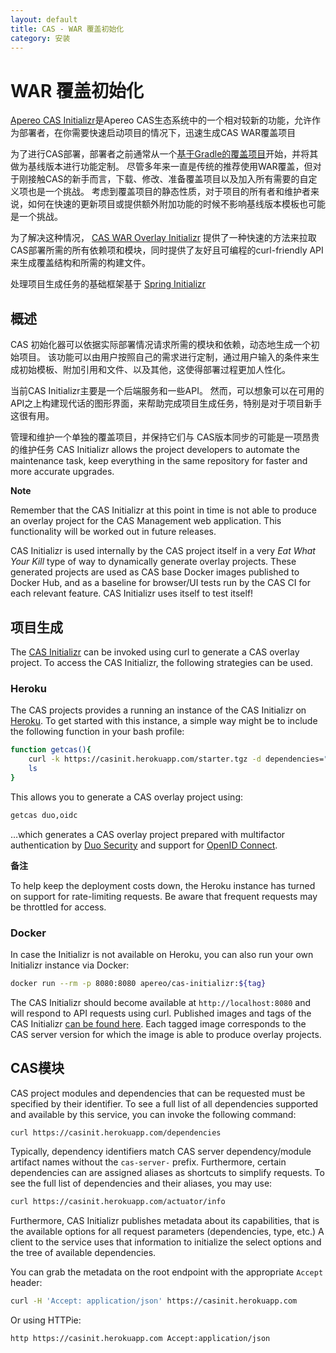 ```yaml
---
layout: default
title: CAS - WAR 覆盖初始化
category: 安装
---
```


# WAR 覆盖初始化

[Apereo CAS Initializr][initializr]是Apereo CAS生态系统中的一个相对较新的功能，允许作为部署者，在你需要快速启动项目的情况下，迅速生成CAS WAR覆盖项目

为了进行CAS部署，部署者之前通常从一个[基于Gradle的覆盖项目](WAR-Overlay-Installation.html)开始，并将其做为基线版本进行功能定制。 尽管多年来一直是传统的推荐使用WAR覆盖，但对于刚接触CAS的新手而言，下载、修改、准备覆盖项目以及加入所有需要的自定义项也是一个挑战。 考虑到覆盖项目的静态性质，对于项目的所有者和维护者来说，如何在快速的更新项目或提供额外附加功能的时候不影响基线版本模板也可能是一个挑战。

为了解决这种情况， [CAS WAR Overlay Initializr][initializr] 提供了一种快速的方法来拉取CAS部署所需的所有依赖项和模块，同时提供了友好且可编程的curl-friendly API来生成覆盖结构和所需的构建文件。

处理项目生成任务的基础框架基于 [Spring Initializr](https://github.com/spring-io/initializr)

## 概述

CAS 初始化器可以依据实际部署情况请求所需的模块和依赖，动态地生成一个初始项目。 该功能可以由用户按照自己的需求进行定制，通过用户输入的条件来生成初始模板、附加引用和文件、以及其他，这使得部署过程更加人性化。

当前CAS Initializr主要是一个后端服务和一些API。 然而，可以想象可以在可用的API之上构建现代话的图形界面，来帮助完成项目生成任务，特别是对于项目新手这很有用。

管理和维护一个单独的覆盖项目，并保持它们与 CAS版本同步的可能是一项昂贵的维护任务 CAS Initializr allows the project developers to automate the maintenance task, keep everything in the same repository for faster and more accurate upgrades.

<div class="alert alert-info"><strong>Note</strong>
<p>Remember that the CAS Initializr at this point in time is not able 
to produce an overlay project for the CAS Management web application. This 
functionality will be worked out in future releases.</p></div>

CAS Initializr is used internally by the CAS project itself in a very *Eat What Your Kill* type of way to dynamically generate overlay projects. These generated projects are used as CAS base Docker images published to Docker Hub, and as a baseline for browser/UI tests run by the CAS CI for each relevant feature. CAS Initializr uses itself to test itself!

## 项目生成

The [CAS Initializr][initializr] can be invoked using curl to generate a CAS overlay project. To access the CAS Initializr, the following strategies can be used.

### Heroku
The CAS projects provides a running an instance of the CAS Initializr on [Heroku][initializr]. To get started with this instance, a simple way might be to include the following function in your bash profile:

```bash
function getcas(){
    curl -k https://casinit.herokuapp.com/starter.tgz -d dependencies="$1" | tar -xzvf -
    ls
}
```

This allows you to generate a CAS overlay project using:

```bash
getcas duo,oidc
```

…which generates a CAS overlay project prepared with multifactor authentication by [Duo Security](../mfa/DuoSecurity-Authentication.html) and support for [OpenID Connect](OAuth-OpenId-Authentication.html).

<div class="alert alert-info"><strong>备注</strong>
<p>To help keep the deployment costs down, the Heroku instance has turned on support for 
rate-limiting requests. Be aware that frequent requests may be throttled for access.</p></div>

### Docker

In case the Initializr is not available on Heroku, you can also run your own Initializr instance via Docker:

```bash
docker run --rm -p 8080:8080 apereo/cas-initializr:${tag}
```

The CAS Initializr should become available at `http://localhost:8080` and will respond to API requests using curl. Published images and tags of the CAS Initializr [can be found here](https://hub.docker.com/r/apereo/cas-initializr/tags). Each tagged image corresponds to the CAS server version for which the image is able to produce overlay projects.

## CAS模块

CAS project modules and dependencies that can be requested must be specified by their identifier. To see a full list of all dependencies supported and available by this service, you can invoke the following command:

```bash
curl https://casinit.herokuapp.com/dependencies
```

Typically, dependency identifiers match CAS server dependency/module artifact names without the `cas-server-` prefix. Furthermore, certain dependencies can are assigned aliases as shortcuts to simplify requests. To see the full list of dependencies and their aliases, you may use:

```bash
curl https://casinit.herokuapp.com/actuator/info
```

Furthermore, CAS Initializr publishes metadata about its capabilities, that is the available options for all request parameters (dependencies, type, etc.) A client to the service uses that information to initialize the select options and the tree of available dependencies.

You can grab the metadata on the root endpoint with the appropriate `Accept` header:

```bash
curl -H 'Accept: application/json' https://casinit.herokuapp.com
```

Or using HTTPie:

```bash
http https://casinit.herokuapp.com Accept:application/json
```

[initializr]: https://casinit.herokuapp.com/

[initializr]: https://casinit.herokuapp.com/

[initializr]: https://casinit.herokuapp.com/

[initializr]: https://casinit.herokuapp.com/
